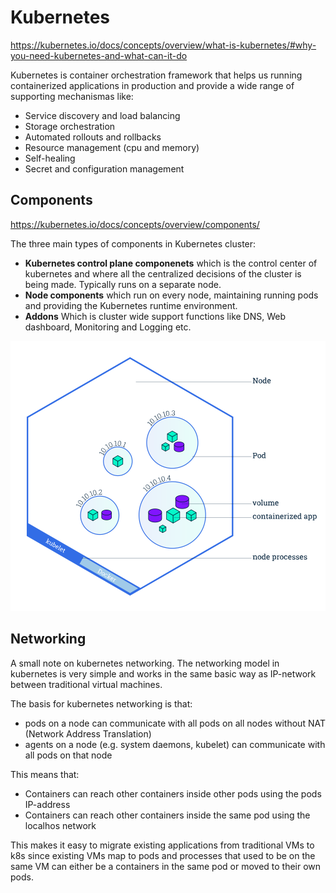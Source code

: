 # Kubernetes

https://kubernetes.io/docs/concepts/overview/what-is-kubernetes/#why-you-need-kubernetes-and-what-can-it-do

Kubernetes is container orchestration framework that helps us running containerized applications in production and provide a wide range of supporting mechanismas like:

* Service discovery and load balancing
* Storage orchestration
* Automated rollouts and rollbacks
* Resource management (cpu and memory)
* Self-healing
* Secret and configuration management

## Components

https://kubernetes.io/docs/concepts/overview/components/

The three main types of components in Kubernetes cluster:

* **Kubernetes control plane componenets** which is the control center of kubernetes and where all the centralized decisions of the cluster is being made. Typically runs on a separate node.
* **Node components** which run on every node, maintaining running pods and providing the Kubernetes runtime environment.
* **Addons** Which is cluster wide support functions like DNS, Web dashboard, Monitoring and Logging etc.

![typical k8s node with pods and containers](module_03_nodes.svg)

## Networking

A small note on kubernetes networking. The networking model in kubernetes is very simple and works in the same basic
way as IP-network between traditional virtual machines.

The basis for kubernetes networking is that:

* pods on a node can communicate with all pods on all nodes without NAT (Network Address Translation)
* agents on a node (e.g. system daemons, kubelet) can communicate with all pods on that node

This means that:

* Containers can reach other containers inside other pods using the pods IP-address
* Containers can reach other containers inside the same pod using the localhos network

This makes it easy to migrate existing applications from traditional VMs to k8s since existing VMs map to pods and
processes that used to be on the same VM can either be a containers in the same pod or moved to their own pods.

 